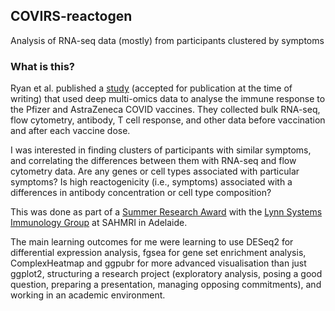 ## COVIRS-reactogen
Analysis of RNA-seq data (mostly) from participants clustered by symptoms

### What is this?
Ryan et al. published a [study](https://doi.org/10.1101/2022.09.22.22280180) (accepted for publication at the time of writing) that used deep multi-omics data to analyse the immune response to the Pfizer and AstraZeneca COVID vaccines. They collected bulk RNA-seq, flow cytometry, antibody, T cell response, and other data before vaccination and after each vaccine dose.

I was interested in finding clusters of participants with similar symptoms, and correlating the differences between them with RNA-seq and flow cytometry data. Are any genes or cell types associated with particular symptoms? Is high reactogenicity (i.e., symptoms) associated with a differences in antibody concentration or cell type composition? 

This was done as part of a [Summer Research Award](https://www.flinders.edu.au/scholarships/college-of-medicine-and-public-health-summer-research-scholarship) with the [Lynn Systems Immunology Group](https://sahmri.org.au/research/themes/precision-cancer-medicine/programs/computational-and-systems-biology/groups/lynn-systems-immunology-group) at SAHMRI in Adelaide. 

The main learning outcomes for me were learning to use DESeq2 for differential expression analysis, fgsea for gene set enrichment analysis, ComplexHeatmap and ggpubr for more advanced visualisation than just ggplot2, structuring a research project (exploratory analysis, posing a good question, preparing a presentation, managing opposing commitments), and working in an academic environment.
